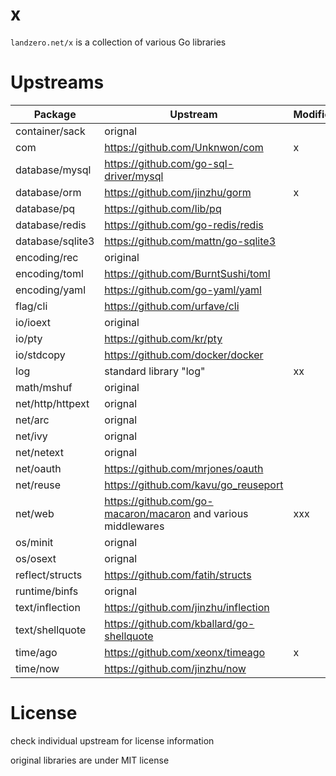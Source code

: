 # x

`landzero.net/x` is a collection of various Go libraries

# Upstreams

| Package | Upstream | Modified |
|---------|----------|----------|
| container/sack | orignal |
| com     | https://github.com/Unknwon/com | x
| database/mysql | https://github.com/go-sql-driver/mysql |
| database/orm | https://github.com/jinzhu/gorm | x
| database/pq | https://github.com/lib/pq |
| database/redis | https://github.com/go-redis/redis |
| database/sqlite3 | https://github.com/mattn/go-sqlite3 |
| encoding/rec | original |
| encoding/toml | https://github.com/BurntSushi/toml |
| encoding/yaml | https://github.com/go-yaml/yaml |
| flag/cli | https://github.com/urfave/cli |
| io/ioext | original |
| io/pty | https://github.com/kr/pty |
| io/stdcopy | https://github.com/docker/docker |
| log    | standard library "log" | xx
| math/mshuf | original |
| net/http/httpext | orignal |
| net/arc | orignal |
| net/ivy | orignal |
| net/netext | orignal |
| net/oauth | https://github.com/mrjones/oauth |
| net/reuse | https://github.com/kavu/go_reuseport |
| net/web   | https://github.com/go-macaron/macaron and various middlewares | xxx
| os/minit | orignal |
| os/osext | orignal |
| reflect/structs | https://github.com/fatih/structs | 
| runtime/binfs | orignal |
| text/inflection | https://github.com/jinzhu/inflection |
| text/shellquote | https://github.com/kballard/go-shellquote |
| time/ago | https://github.com/xeonx/timeago | x
| time/now | https://github.com/jinzhu/now |

# License

check individual upstream for license information

original libraries are under MIT license
